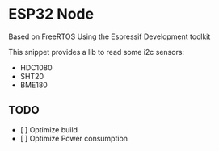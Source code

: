 # ESP32 Node

Based on FreeRTOS Using the Espressif Development toolkit

This snippet provides a lib to read some i2c sensors:
- HDC1080
- SHT20
- BME180


## TODO
- [ ] Optimize build
- [ ] Optimize Power consumption
